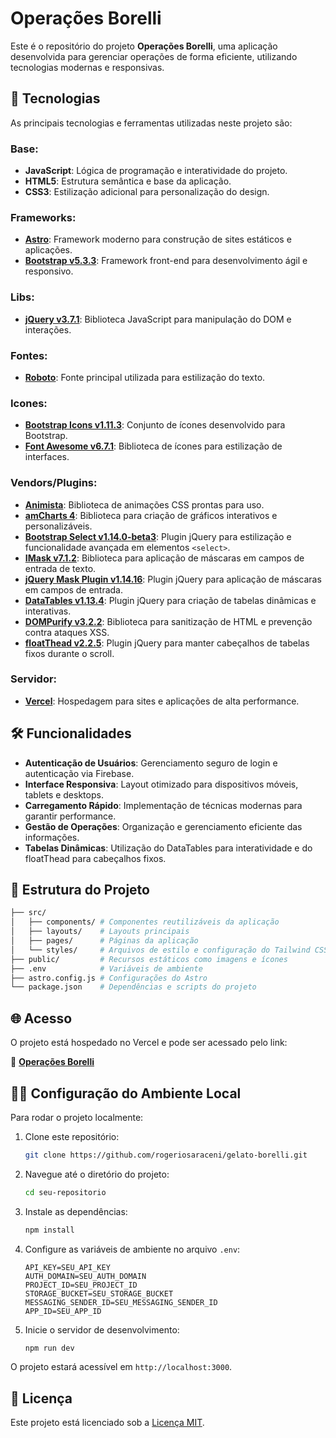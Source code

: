 
# Operações Borelli

Este é o repositório do projeto **Operações Borelli**, uma aplicação desenvolvida para gerenciar operações de forma eficiente, utilizando tecnologias modernas e responsivas.

## 🚀 Tecnologias

As principais tecnologias e ferramentas utilizadas neste projeto são:

### Base:
- **JavaScript**: Lógica de programação e interatividade do projeto.
- **HTML5**: Estrutura semântica e base da aplicação.
- **CSS3**: Estilização adicional para personalização do design.

### Frameworks:
- **[Astro](https://astro.build/)**: Framework moderno para construção de sites estáticos e aplicações.
- **[Bootstrap v5.3.3](https://getbootstrap.com/)**: Framework front-end para desenvolvimento ágil e responsivo.

### Libs:
- **[jQuery v3.7.1](https://jquery.com/)**: Biblioteca JavaScript para manipulação do DOM e interações.

### Fontes:
- **[Roboto](https://fonts.google.com/specimen/Roboto)**: Fonte principal utilizada para estilização do texto.


### Icones:
- **[Bootstrap Icons v1.11.3](https://icons.getbootstrap.com/)**: Conjunto de ícones desenvolvido para Bootstrap.
- **[Font Awesome v6.7.1](https://fontawesome.com/)**: Biblioteca de ícones para estilização de interfaces.

### Vendors/Plugins:
- **[Animista](https://animista.net/)**: Biblioteca de animações CSS prontas para uso.
- **[amCharts 4](https://www.amcharts.com/)**: Biblioteca para criação de gráficos interativos e personalizáveis.
- **[Bootstrap Select v1.14.0-beta3](https://developer.snapappointments.com/bootstrap-select/)**: Plugin jQuery para estilização e funcionalidade avançada em elementos `<select>`.
- **[IMask v7.1.2](https://imask.js.org/)**: Biblioteca para aplicação de máscaras em campos de entrada de texto.
- **[jQuery Mask Plugin v1.14.16](https://igorescobar.github.io/jQuery-Mask-Plugin/)**: Plugin jQuery para aplicação de máscaras em campos de entrada.
- **[DataTables v1.13.4](https://datatables.net/)**: Plugin jQuery para criação de tabelas dinâmicas e interativas.
- **[DOMPurify v3.2.2](https://cure53.de/purify)**: Biblioteca para sanitização de HTML e prevenção contra ataques XSS.
- **[floatThead v2.2.5](https://mkoryak.github.io/floatThead/)**: Plugin jQuery para manter cabeçalhos de tabelas fixos durante o scroll.

### Servidor:
- **[Vercel](https://vercel.com/)**: Hospedagem para sites e aplicações de alta performance.

## 🛠 Funcionalidades
- **Autenticação de Usuários**: Gerenciamento seguro de login e autenticação via Firebase.
- **Interface Responsiva**: Layout otimizado para dispositivos móveis, tablets e desktops.
- **Carregamento Rápido**: Implementação de técnicas modernas para garantir performance.
- **Gestão de Operações**: Organização e gerenciamento eficiente das informações.
- **Tabelas Dinâmicas**: Utilização do DataTables para interatividade e do floatThead para cabeçalhos fixos.

## 📂 Estrutura do Projeto

```bash
├── src/
│   ├── components/ # Componentes reutilizáveis da aplicação
│   ├── layouts/    # Layouts principais
│   ├── pages/      # Páginas da aplicação
│   └── styles/     # Arquivos de estilo e configuração do Tailwind CSS
├── public/         # Recursos estáticos como imagens e ícones
├── .env            # Variáveis de ambiente
├── astro.config.js # Configurações do Astro
└── package.json    # Dependências e scripts do projeto
```

## 🌐 Acesso

O projeto está hospedado no Vercel e pode ser acessado pelo link:

🔗 **[Operações Borelli](https://operacoesborelli.vercel.app/principal/)**

## 🧑‍💻 Configuração do Ambiente Local

Para rodar o projeto localmente:

1. Clone este repositório:
   ```bash
   git clone https://github.com/rogeriosaraceni/gelato-borelli.git
   ```
2. Navegue até o diretório do projeto:
   ```bash
   cd seu-repositorio
   ```
3. Instale as dependências:
   ```bash
   npm install
   ```
4. Configure as variáveis de ambiente no arquivo `.env`:
   ```env
   API_KEY=SEU_API_KEY
   AUTH_DOMAIN=SEU_AUTH_DOMAIN
   PROJECT_ID=SEU_PROJECT_ID
   STORAGE_BUCKET=SEU_STORAGE_BUCKET
   MESSAGING_SENDER_ID=SEU_MESSAGING_SENDER_ID
   APP_ID=SEU_APP_ID
   ```
5. Inicie o servidor de desenvolvimento:
   ```bash
   npm run dev
   ```

O projeto estará acessível em `http://localhost:3000`.

## 📄 Licença

Este projeto está licenciado sob a [Licença MIT](LICENSE).
